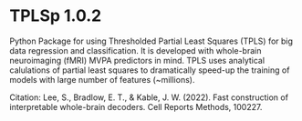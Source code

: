 # TPLSp 1.0.2

Python Package for using Thresholded Partial Least Squares (TPLS) for big data regression and classification.
It is developed with whole-brain neuroimaging (fMRI) MVPA predictors in mind. TPLS uses analytical calulations
of partial least squares to dramatically speed-up the training of models with large number of features (~millions).

Citation: Lee, S., Bradlow, E. T., & Kable, J. W. (2022). Fast construction of interpretable whole-brain decoders. Cell Reports Methods, 100227.